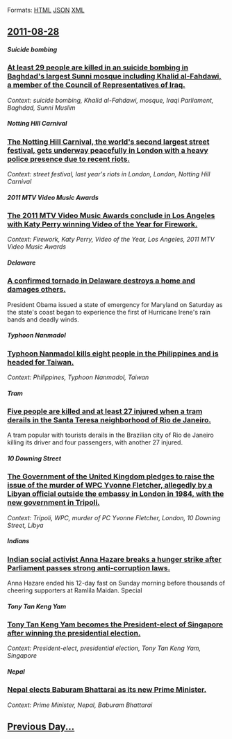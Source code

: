 
Formats: [HTML](2011/08/28/index.html)  [JSON](2011/08/28/index.json)  [XML](2011/08/28/index.xml)  

## [2011-08-28](/news/2011/08/28/index.md)

##### Suicide bombing
### [At least 29 people are killed in an suicide bombing in Baghdad's largest Sunni mosque including Khalid al-Fahdawi, a member of the Council of Representatives of Iraq. ](/news/2011/08/28/at-least-29-people-are-killed-in-an-suicide-bombing-in-baghdad-s-largest-sunni-mosque-including-khalid-al-fahdawi-a-member-of-the-council-o.md)
_Context: suicide bombing, Khalid al-Fahdawi, mosque, Iraqi Parliament, Baghdad, Sunni Muslim_

##### Notting Hill Carnival
### [The Notting Hill Carnival, the world's second largest street festival, gets underway peacefully in London with a heavy police presence due to recent riots. ](/news/2011/08/28/the-notting-hill-carnival-the-world-s-second-largest-street-festival-gets-underway-peacefully-in-london-with-a-heavy-police-presence-due-t.md)
_Context: street festival, last year's riots in London, London, Notting Hill Carnival_

##### 2011 MTV Video Music Awards
### [The 2011 MTV Video Music Awards conclude in Los Angeles with Katy Perry winning Video of the Year for Firework. ](/news/2011/08/28/the-2011-mtv-video-music-awards-conclude-in-los-angeles-with-katy-perry-winning-video-of-the-year-for-firework.md)
_Context: Firework, Katy Perry, Video of the Year, Los Angeles, 2011 MTV Video Music Awards_

##### Delaware
### [A confirmed tornado in Delaware destroys a home and damages others. ](/news/2011/08/28/a-confirmed-tornado-in-delaware-destroys-a-home-and-damages-others.md)
President Obama issued a state of emergency for Maryland on Saturday as the state&#039;s coast began to experience the first of Hurricane Irene&#039;s rain bands and deadly winds.

##### Typhoon Nanmadol
### [Typhoon Nanmadol kills eight people in the Philippines and is headed for Taiwan. ](/news/2011/08/28/typhoon-nanmadol-kills-eight-people-in-the-philippines-and-is-headed-for-taiwan.md)
_Context: Philippines, Typhoon Nanmadol, Taiwan_

##### Tram
### [Five people are killed and at least 27 injured when a tram derails in the Santa Teresa neighborhood of Rio de Janeiro. ](/news/2011/08/28/five-people-are-killed-and-at-least-27-injured-when-a-tram-derails-in-the-santa-teresa-neighborhood-of-rio-de-janeiro.md)
A tram popular with tourists derails in the Brazilian city of Rio de Janeiro killing its driver and four passengers, with another 27 injured.

##### 10 Downing Street
### [The Government of the United Kingdom pledges to raise the issue of the murder of WPC Yvonne Fletcher, allegedly by a Libyan official outside the embassy in London in 1984, with the new government in Tripoli. ](/news/2011/08/28/the-government-of-the-united-kingdom-pledges-to-raise-the-issue-of-the-murder-of-wpc-yvonne-fletcher-allegedly-by-a-libyan-official-outside.md)
_Context: Tripoli, WPC, murder of PC Yvonne Fletcher, London, 10 Downing Street, Libya_

##### Indians
### [Indian social activist Anna Hazare breaks a hunger strike after Parliament passes strong anti-corruption laws. ](/news/2011/08/28/indian-social-activist-anna-hazare-breaks-a-hunger-strike-after-parliament-passes-strong-anti-corruption-laws.md)
Anna Hazare ended his 12-day fast on Sunday morning before thousands of cheering supporters at Ramlila Maidan. Special

##### Tony Tan Keng Yam
### [Tony Tan Keng Yam becomes the President-elect of Singapore after winning the presidential election. ](/news/2011/08/28/tony-tan-keng-yam-becomes-the-president-elect-of-singapore-after-winning-the-presidential-election.md)
_Context: President-elect, presidential election, Tony Tan Keng Yam, Singapore_

##### Nepal
### [Nepal elects Baburam Bhattarai as its new Prime Minister. ](/news/2011/08/28/nepal-elects-baburam-bhattarai-as-its-new-prime-minister.md)
_Context: Prime Minister, Nepal, Baburam Bhattarai_

## [Previous Day...](/news/2011/08/27/index.md)

